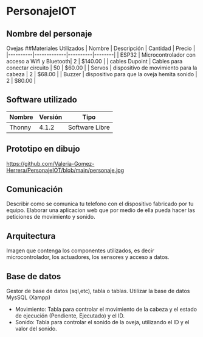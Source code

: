 # PersonajeIOT
## Nombre del personaje
Ovejas
##Materiales Utilizados
|  Nombre  | Descripción | Cantidad | Precio |
|----------|-------------|----------|--------|
| ESP32    | Microcontrolador con acceso a Wifi y Bluetooth| 2 | $140.00 |
| cables Dupoint | Cables para conectar circuito | 50 | $60.00 |
| Servos | dispositivo de movimiento para la cabeza | 2 | $68.00 |
| Buzzer | dispositivo para que la oveja hemita sonido | 2 | $80.00 |

## Software utilizado
| Nombre | Versión | Tipo |
|--------|---------|------|
| Thonny | 4.1.2 | Software Libre |

## Prototipo en dibujo
https://github.com/Valeria-Gomez-Herrera/PersonajeIOT/blob/main/personaje.jpg

## Comunicación 
Describir como se comunica tu telefono con el dispositivo fabricado por tu equipo.
Elaborar una aplicacion web que por medio de ella pueda hacer las peticiones de movimiento y sonido.

## Arquitectura
Imagen que contenga los componentes utilizados, es decir microcontrolador, los actuadores, los sensores y acceso a datos.

## Base de datos
Gestor de base de datos (sql,etc), tabla o tablas.
Utilizar la base de datos MysSQL (Xampp)
* Movimiento: Tabla para controlar el movimiento de la cabeza y el estado de ejecución (Pendiente, Ejecutado) y el ID.
* Sonido: Tabla para controlar el sonido de la oveja, utilizando el ID y el valor del sonido. 
